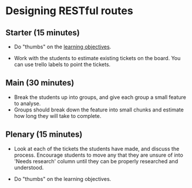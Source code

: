 # Designing RESTful routes

## Starter (15 minutes)

* Do "thumbs" on the [learning objectives](README.md#learning-objectives).

* Work with the students to estimate existing tickets on the board. You can use trello labels to point the tickets.

## Main (30 minutes)

* Break the students up into groups, and give each group a small feature to analyse.
* Groups should break down the feature into small chunks and estimate how long they will take to complete.

## Plenary (15 minutes)

* Look at each of the tickets the students have made, and discuss the process. Encourage students to move any that they are unsure of into 'Needs research' column until they can be properly researched and understood.

* Do "thumbs" on the learning objectives.

